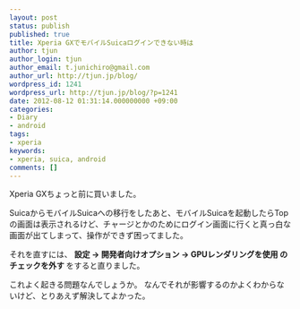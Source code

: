 ```yaml
---
layout: post
status: publish
published: true
title: Xperia GXでモバイルSuicaログインできない時は
author: tjun
author_login: tjun
author_email: t.junichiro@gmail.com
author_url: http://tjun.jp/blog/
wordpress_id: 1241
wordpress_url: http://tjun.jp/blog/?p=1241
date: 2012-08-12 01:31:14.000000000 +09:00
categories:
- Diary
- android
tags:
- xperia
keywords:
- xperia, suica, android
comments: []
---
```

Xperia GXちょっと前に買いました。

SuicaからモバイルSuicaへの移行をしたあと、モバイルSuicaを起動したらTopの画面は表示されるけど、チャージとかのためにログイン画面に行くと真っ白な画面が出てしまって、操作ができず困ってました。


それを直すには、
<strong>設定 &rarr; 開発者向けオプション &rarr; GPUレンダリングを使用 のチェックを外す
</strong>をすると直りました。

これよく起きる問題なんでしょうか。
なんでそれが影響するのかよくわからないけど、とりあえず解決してよかった。
